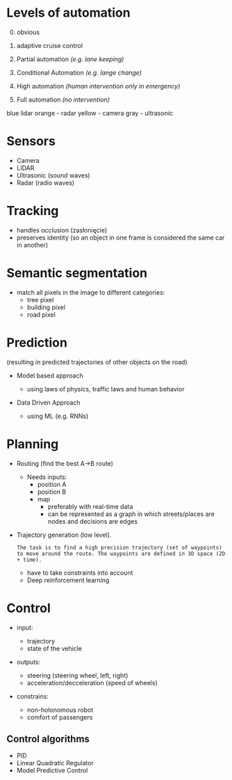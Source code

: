 # Levels of automation

0. obvious

1. adaptive cruise control

2. Partial automation _(e.g. lane keeping)_

3. Conditional Automation _(e.g. lange change)_

4. High automation _(human intervention only in emergency)_
5. Full automation _(no intervention)_


blue lidar
orange - radar
yellow - camera
gray - ultrasonic

# Sensors

- Camera
- LIDAR
- Ultrasonic (sound waves)
- Radar (radio waves)

# Tracking

- handles occlusion (zasłonięcie)
- preserves identity (so an object in one frame is considered the same car in another)

# Semantic segmentation

- match all pixels in the image to different categories:
    - tree pixel
    - building pixel
    - road pixel

# Prediction
(resulting in predicted trajectories of other objects on the road)

- Model based approach
    - using laws of physics, traffic laws and human behavior

- Data Driven Approach
    - using ML (e.g. RNNs)

# Planning

- Routing (find the best A->B route)
    - Needs inputs:
        - position A
        - position B
        - map
            - preferably with real-time data
            - can be represented as a graph in which streets/places are nodes and decisions are edges
        
- Trajectory generation (low level).
    ```
    The task is to find a high precision trajectory (set of waypoints) to move around the route. The waypoints are defined in 3D space (2D + time).
    ```
    - have to take constraints into account
    - Deep reinforcement learning

# Control

- input:
    - trajectory
    - state of the vehicle
- outputs:
    - steering (steering wheel, left, right)
    - acceleration/decceleration (speed of wheels)

- constrains:
    - non-holonomous robot
    - comfort of passengers

## Control algorithms

- PID
- Linear Quadratic Regulator
- Model Predictive Control


